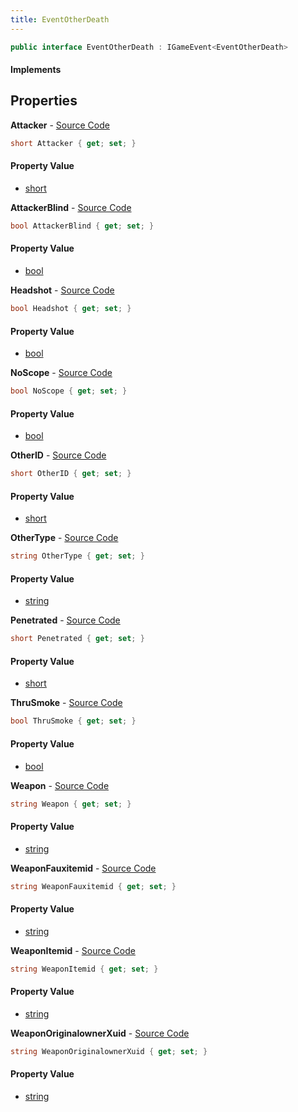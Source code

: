 ```yaml
---
title: EventOtherDeath
---
```


```csharp
public interface EventOtherDeath : IGameEvent<EventOtherDeath>
```

#### Implements

## Properties

**Attacker** - [Source Code](https://github.com/swiftly-solution/swiftlys2/blob/main/managed/src/SwiftlyS2.Generated/GameEvents/Interfaces/EventOtherDeath.cs#L36)

```csharp
short Attacker { get; set; }
```

#### Property Value

- [short](https://learn.microsoft.com/dotnet/api/system.int16)

**AttackerBlind** - [Source Code](https://github.com/swiftly-solution/swiftlys2/blob/main/managed/src/SwiftlyS2.Generated/GameEvents/Interfaces/EventOtherDeath.cs#L97)

```csharp
bool AttackerBlind { get; set; }
```

#### Property Value

- [bool](https://learn.microsoft.com/dotnet/api/system.boolean)

**Headshot** - [Source Code](https://github.com/swiftly-solution/swiftlys2/blob/main/managed/src/SwiftlyS2.Generated/GameEvents/Interfaces/EventOtherDeath.cs#L69)

```csharp
bool Headshot { get; set; }
```

#### Property Value

- [bool](https://learn.microsoft.com/dotnet/api/system.boolean)

**NoScope** - [Source Code](https://github.com/swiftly-solution/swiftlys2/blob/main/managed/src/SwiftlyS2.Generated/GameEvents/Interfaces/EventOtherDeath.cs#L83)

```csharp
bool NoScope { get; set; }
```

#### Property Value

- [bool](https://learn.microsoft.com/dotnet/api/system.boolean)

**OtherID** - [Source Code](https://github.com/swiftly-solution/swiftlys2/blob/main/managed/src/SwiftlyS2.Generated/GameEvents/Interfaces/EventOtherDeath.cs#L22)

```csharp
short OtherID { get; set; }
```

#### Property Value

- [short](https://learn.microsoft.com/dotnet/api/system.int16)

**OtherType** - [Source Code](https://github.com/swiftly-solution/swiftlys2/blob/main/managed/src/SwiftlyS2.Generated/GameEvents/Interfaces/EventOtherDeath.cs#L29)

```csharp
string OtherType { get; set; }
```

#### Property Value

- [string](https://learn.microsoft.com/dotnet/api/system.string)

**Penetrated** - [Source Code](https://github.com/swiftly-solution/swiftlys2/blob/main/managed/src/SwiftlyS2.Generated/GameEvents/Interfaces/EventOtherDeath.cs#L76)

```csharp
short Penetrated { get; set; }
```

#### Property Value

- [short](https://learn.microsoft.com/dotnet/api/system.int16)

**ThruSmoke** - [Source Code](https://github.com/swiftly-solution/swiftlys2/blob/main/managed/src/SwiftlyS2.Generated/GameEvents/Interfaces/EventOtherDeath.cs#L90)

```csharp
bool ThruSmoke { get; set; }
```

#### Property Value

- [bool](https://learn.microsoft.com/dotnet/api/system.boolean)

**Weapon** - [Source Code](https://github.com/swiftly-solution/swiftlys2/blob/main/managed/src/SwiftlyS2.Generated/GameEvents/Interfaces/EventOtherDeath.cs#L43)

```csharp
string Weapon { get; set; }
```

#### Property Value

- [string](https://learn.microsoft.com/dotnet/api/system.string)

**WeaponFauxitemid** - [Source Code](https://github.com/swiftly-solution/swiftlys2/blob/main/managed/src/SwiftlyS2.Generated/GameEvents/Interfaces/EventOtherDeath.cs#L57)

```csharp
string WeaponFauxitemid { get; set; }
```

#### Property Value

- [string](https://learn.microsoft.com/dotnet/api/system.string)

**WeaponItemid** - [Source Code](https://github.com/swiftly-solution/swiftlys2/blob/main/managed/src/SwiftlyS2.Generated/GameEvents/Interfaces/EventOtherDeath.cs#L50)

```csharp
string WeaponItemid { get; set; }
```

#### Property Value

- [string](https://learn.microsoft.com/dotnet/api/system.string)

**WeaponOriginalownerXuid** - [Source Code](https://github.com/swiftly-solution/swiftlys2/blob/main/managed/src/SwiftlyS2.Generated/GameEvents/Interfaces/EventOtherDeath.cs#L62)

```csharp
string WeaponOriginalownerXuid { get; set; }
```

#### Property Value

- [string](https://learn.microsoft.com/dotnet/api/system.string)

